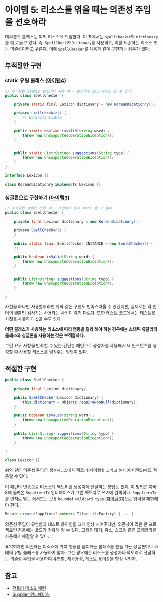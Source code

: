 # 아이템 5: 리소스를 엮을 때는 의존성 주입을 선호하라

대부분의 클래스는 여러 리소스에 의존한다. 이 책에서는 `SpellChecker`와 `Dictionary`를 예로 들고 있다. 즉, `SpellCheck`가 `Ditionary`를 사용하고, 이를 의존하는 리소스 또는 의존성이라고 부른다. 이때 `SpellChecker`를 다음과 같이 구현하는 경우가 있다.

## 부적절한 구현

### static 유틸 클래스 ([아이템4](item4.md))

```java
// 부적절한 static 유틸리티 사용 예 - 유연하지 않고 테스트 할 수 없다.
public class SpellChecker {

    private static final Lexicon dictionary = new KoreanDicationry();

    private SpellChecker() {
        // Noninstantiable
    }

    public static boolean isValid(String word) {
        throw new UnsupportedOperationException();
    }


    public static List<String> suggestions(String typo) {
        throw new UnsupportedOperationException();
    }
}

interface Lexicon {}

class KoreanDicationry implements Lexicon {}
```

### 싱글톤으로 구현하기 ([아이템3](item3.md))

```java
// 부적절한 싱글톤 사용 예 - 유연하지 않고 테스트 할 수 없다.
public class SpellChecker {

    private final Lexicon dictionary = new KoreanDicationry();

    private SpellChecker() {
    }

    public static final SpellChecker INSTANCE = new SpellChecker() {
    };

    public boolean isValid(String word) {
        throw new UnsupportedOperationException();
    }


    public List<String> suggestions(String typo) {
        throw new UnsupportedOperationException();
    }

}
```

사전을 하나만 사용할꺼라면 위와 같은 구현도 만족스러울 수 있겠지만, 실제로는 각 언어의 맞춤법 검사기는 사용하는 사전이 각기 다르다. 또한 테스트 코드에서는 테스트용 사전을 사용하고 싶을 수도 있다.

**어떤 클래스가 사용하는 리소스에 따라 행동을 달리 해야 하는 경우에는 스태틱 유틸리티 클래스와 싱글톤을 사용하는 것은 부적절하다.**

그런 요구 사항을 만족할 수 있는 간단한 패턴으로 생성자를 사용해서 새 인스턴스를 생성할 때 사용할 리소스를 넘겨주는 방법이 있다.

## 적절한 구현

```java
public class SpellChecker {

    private final Lexicon dictionary;

    public SpellChecker(Lexicon dictionary) {
        this.dictionary = Objects.requireNonNull(dictionary);
    }

    public boolean isValid(String word) {
        throw new UnsupportedOperationException();
    }
    
    public List<String> suggestions(String typo) {
        throw new UnsupportedOperationException();
    }

}

class Lexicon {}
```

위와 같은 의존성 주입은 생성자, 스태틱 팩토리([아이템1](item1.md)) 그리고 빌더([아이템2](item2.md))에도 적용할 수 있다.

이 패턴의 변종으로 리소스의 팩토리를 생성자에 전달하는 방법도 있다. 이 방법은 자바 8에 들어온 `Supplier<T>` 인터페이스가 그런 팩토리로 쓰기에 완벽하다. `Supplier<T>`를 인자로 받는 메서드는 보통 `bounded wildcard type` ([아이템31](item31.md))으로 입력을 제한해야 한다.

```java
Mosaic create(Supplier<? extends Tile> tileFactory) { ... }
```

의존성 주입이 유연함과 테스트 용이함을 크게 향상 시켜주지만, 의존성이 많은 큰 프로젝트인 경웅에는 코드가 장황해 질 수 있다. 그점은 대거, 쥬스, 스프링 같은 프레임웍을 사용해서 해결할 수 있다.

요약하자면 의존하는 리소스에 따라 행동을 달리하는 클래스를 만들 때는 싱글톤이나 스태틱 유틸 클래스를 사용하지 말자. 그런 경우에는 리소스를 생성자나 팩토리로 전달하는 의존성 주입을 사용하여 유연함, 재사용성, 테스트 용이성을 향상 시키자.

## 참고

* [팩토리 메소드 패턴](https://en.wikipedia.org/wiki/Factory_method_pattern)
* [Supplier 인터페이스](https://docs.oracle.com/javase/8/docs/api/java/util/function/Supplier.html)
